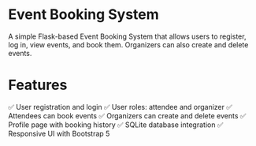 # Event Booking System
A simple Flask-based Event Booking System that allows users to register, log in, view events, and book them. Organizers can also create and delete events.

# Features

✅ User registration and login
✅ User roles: attendee and organizer
✅ Attendees can book events
✅ Organizers can create and delete events
✅ Profile page with booking history
✅ SQLite database integration
✅ Responsive UI with Bootstrap 5
